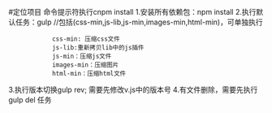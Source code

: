 #定位项目 命令提示符执行cnpm install
1.安装所有依赖包：npm install
2.执行默认任务：gulp  //包括(css-min,js-lib,js-min,images-min,html-min)，可单独执行
				
				css-min: 压缩css文件
				js-lib:重新拷贝lib中的js插件
				js-min：压缩js文件
				images-min：压缩图片
				html-min：压缩html文件
3.执行版本切换gulp rev; 需要先修改v.js中的版本号
4.有文件删除，需要先执行gulp del 任务